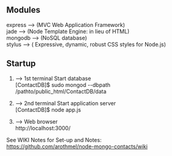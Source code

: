                  
Modules
----------
 express --> (MVC Web Application Framework)   
 jade --> (Node Template Engine: in lieu of HTML)   
 mongodb --> (NoSQL database)   
 stylus --> ( Expressive, dynamic, robust CSS styles for Node.js)   

Startup
--------
1. --> 1st terminal Start database  
[ContactDB]$ sudo mongod --dbpath /pathto/public_html/ContactDB/data  

2. --> 2nd terminal Start application server  
[ContactDB]$ node app.js  

3. --> Web browser  
http://localhost:3000/  

See WIKI Notes for Set-up and Notes:   
https://github.com/arothmel/node-mongo-contacts/wiki


